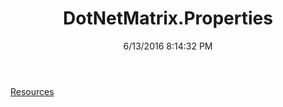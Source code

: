 ﻿---
title: DotNetMatrix.Properties
date: 6/13/2016 8:14:32 PM
---

[Resources](T-DotNetMatrix.Properties.Resources.html)
